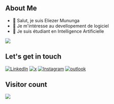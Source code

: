 ## About Me
- 👋 Salut, je suis Eliezer Mununga
- 👀 Je m'intéresse au devellopement de logiciel
- 🌱 Je suis étudiant en Intelligence Artificielle
<!-- 💞️ Je cherche à collaborer sur... --->

<!---
Eliezermga/Eliezermga is a ✨ special ✨ repository because its `README.md` (this file) appears on your GitHub profile.
You can click the Preview link to take a look at your changes.
--->


![](https://github-readme-stats.vercel.app/api?username=eliezermga&show_icons=true&include_all_commits=true&count_private=true&show=reviews,discussions_started,discussions_answered,prs_merged,prs_merged_percentage)


## Let's get in touch

<p align="left">
<a href="https://www.linkedin.com/in/eliezer-mununga-b3a776269"><img alt="LinkedIn" src="https://img.shields.io/badge/-EliezerMununga-blue?style=flat-square&logo=linkedin"></a>
<a href="https://x.com/EliezerMga"><img alt="x" src="https://img.shields.io/badge-EliezerMga-blue?style=flat-square&logo=x"></a>
  <a href="https://instagram.com/eliezer_mga"><img alt="Instagram" src="https://img.shields.io/badge/-Eliezer_Mga-blue?style=flat-square&logo=instagram"></a>
<a href="mailto:eliezermunung@outlook.fr"><img alt="outlook" src="https://img.shields.io/badge/Email-EliezerMununga-blue?style=flat-square"></a>
</p>

## Visitor count

<img src="https://profile-counter.glitch.me/eliezermga/count.svg" />
